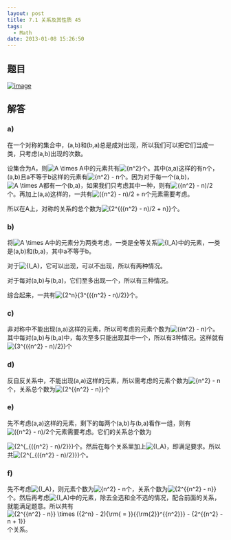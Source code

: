 ```yaml
---
layout: post
title: 7.1 关系及其性质 45
tags:
  - Math
date: 2013-01-08 15:26:50
---
```



## 题目

[![image](http://freewind.me/wp-content/uploads/2013/01/image_thumb153.png "image")](http://freewind.me/wp-content/uploads/2013/01/image151.png)

## 解答

### a) 

在一个对称的集合中，(a,b)和(b,a)总是成对出现，所以我们可以把它们当成一类，只考虑(a,b)出现的次数。

设集合为A，则![A \times A](http://chart.apis.google.com/chart?cht=tx&amp;chs=1x0&amp;chf=bg,s,FFFFFF00&amp;chco=000000&amp;chl=A%20%5Ctimes%20A)中的元素共有![{n^2}](http://chart.apis.google.com/chart?cht=tx&amp;chs=1x0&amp;chf=bg,s,FFFFFF00&amp;chco=000000&amp;chl=%7Bn%5E2%7D)个。其中(a,a)这样的有n个，(a,b)且a不等于b这样的元素有![{n^2} - n](http://chart.apis.google.com/chart?cht=tx&amp;chs=1x0&amp;chf=bg,s,FFFFFF00&amp;chco=000000&amp;chl=%7Bn%5E2%7D%20-%20n)个。因为对于每一个(a,b)，![A \times A](http://chart.apis.google.com/chart?cht=tx&amp;chs=1x0&amp;chf=bg,s,FFFFFF00&amp;chco=000000&amp;chl=A%20%5Ctimes%20A)都有一个(b,a)，如果我们只考虑其中一种，则有![({n^2} - n)/2](http://chart.apis.google.com/chart?cht=tx&amp;chs=1x0&amp;chf=bg,s,FFFFFF00&amp;chco=000000&amp;chl=%28%7Bn%5E2%7D%20-%20n%29%2F2)个。再加上(a,a)这样的，一共有![({n^2} - n)/2 + n](http://chart.apis.google.com/chart?cht=tx&amp;chs=1x0&amp;chf=bg,s,FFFFFF00&amp;chco=000000&amp;chl=%28%7Bn%5E2%7D%20-%20n%29%2F2%20%2B%20n)个元素需要考虑。

所以在A上，对称的关系的总个数为![{2^{({n^2} - n)/2 + n}}](http://chart.apis.google.com/chart?cht=tx&amp;chs=1x0&amp;chf=bg,s,FFFFFF00&amp;chco=000000&amp;chl=%7B2%5E%7B%28%7Bn%5E2%7D%20-%20n%29%2F2%20%2B%20n%7D%7D)个。

### b) 

将![A \times A](http://chart.apis.google.com/chart?cht=tx&amp;chs=1x0&amp;chf=bg,s,FFFFFF00&amp;chco=000000&amp;chl=A%20%5Ctimes%20A)中的元素分为两类考虑，一类是全等关系![{I_A}](http://chart.apis.google.com/chart?cht=tx&amp;chs=1x0&amp;chf=bg,s,FFFFFF00&amp;chco=000000&amp;chl=%7BI_A%7D)中的元素，一类是(a,b)和(b,a)，其中a不等于b。

对于![{I_A}](http://chart.apis.google.com/chart?cht=tx&amp;chs=1x0&amp;chf=bg,s,FFFFFF00&amp;chco=000000&amp;chl=%7BI_A%7D)，它可以出现，可以不出现，所以有两种情况。

对于每对(a,b)与(b,a)，它们至多出现一个，所以有三种情况。

综合起来，一共有![{2^n}{3^{({n^2} - n)/2}}](http://chart.apis.google.com/chart?cht=tx&amp;chs=1x0&amp;chf=bg,s,FFFFFF00&amp;chco=000000&amp;chl=%7B2%5En%7D%7B3%5E%7B%28%7Bn%5E2%7D%20-%20n%29%2F2%7D%7D)个。

### c) 

非对称中不能出现(a,a)这样的元素，所以可考虑的元素个数为![({n^2} - n)](http://chart.apis.google.com/chart?cht=tx&amp;chs=1x0&amp;chf=bg,s,FFFFFF00&amp;chco=000000&amp;chl=%28%7Bn%5E2%7D%20-%20n%29)个。其中每对(a,b)与(b,a)中，每次至多只能出现其中一个，所以有3种情况。这样就有![{3^{({n^2} - n)/2}}](http://chart.apis.google.com/chart?cht=tx&amp;chs=1x0&amp;chf=bg,s,FFFFFF00&amp;chco=000000&amp;chl=%7B3%5E%7B%28%7Bn%5E2%7D%20-%20n%29%2F2%7D%7D)个

### d) 

反自反关系中，不能出现(a,a)这样的元素，所以需考虑的元素个数为![{n^2} - n](http://chart.apis.google.com/chart?cht=tx&amp;chs=1x0&amp;chf=bg,s,FFFFFF00&amp;chco=000000&amp;chl=%7Bn%5E2%7D%20-%20n)个，关系总个数为![{2^{{n^2} - n}}](http://chart.apis.google.com/chart?cht=tx&amp;chs=1x0&amp;chf=bg,s,FFFFFF00&amp;chco=000000&amp;chl=%7B2%5E%7B%7Bn%5E2%7D%20-%20n%7D%7D)个

### e) 

先不考虑(a,a)这样的元素，剩下的每两个(a,b)与(b,a)看作一组，则有![({n^2} - n)/2](http://chart.apis.google.com/chart?cht=tx&amp;chs=1x0&amp;chf=bg,s,FFFFFF00&amp;chco=000000&amp;chl=%28%7Bn%5E2%7D%20-%20n%29%2F2)个元素需要考虑。它们的关系总个数为

![{2^{_{({n^2} - n)/2}}}](http://chart.apis.google.com/chart?cht=tx&amp;chs=1x0&amp;chf=bg,s,FFFFFF00&amp;chco=000000&amp;chl=%7B2%5E%7B_%7B%28%7Bn%5E2%7D%20-%20n%29%2F2%7D%7D%7D)个。然后在每个关系里加上![{I_A}](http://chart.apis.google.com/chart?cht=tx&amp;chs=1x0&amp;chf=bg,s,FFFFFF00&amp;chco=000000&amp;chl=%7BI_A%7D)，即满足要求。所以共![{2^{_{({n^2} - n)/2}}}](http://chart.apis.google.com/chart?cht=tx&amp;chs=1x0&amp;chf=bg,s,FFFFFF00&amp;chco=000000&amp;chl=%7B2%5E%7B_%7B%28%7Bn%5E2%7D%20-%20n%29%2F2%7D%7D%7D)个。

### f) 

先不考虑![{I_A}](http://chart.apis.google.com/chart?cht=tx&amp;chs=1x0&amp;chf=bg,s,FFFFFF00&amp;chco=000000&amp;chl=%7BI_A%7D)，则元素个数为![{n^2} - n](http://chart.apis.google.com/chart?cht=tx&amp;chs=1x0&amp;chf=bg,s,FFFFFF00&amp;chco=000000&amp;chl=%7Bn%5E2%7D%20-%20n)个，关系个数为![{2^{{n^2} - n}}](http://chart.apis.google.com/chart?cht=tx&amp;chs=1x0&amp;chf=bg,s,FFFFFF00&amp;chco=000000&amp;chl=%7B2%5E%7B%7Bn%5E2%7D%20-%20n%7D%7D)个。然后再考虑![{I_A}](http://chart.apis.google.com/chart?cht=tx&amp;chs=1x0&amp;chf=bg,s,FFFFFF00&amp;chco=000000&amp;chl=%7BI_A%7D)中的元素，除去全选和全不选的情况，配合前面的关系，就能满足题意。所以共有![{2^{{n^2} - n}} \times ({2^n} - 2){\rm{ = }}{{\rm{2}}^{{n^2}}} - {2^{{n^2} - n + 1}}](http://chart.apis.google.com/chart?cht=tx&amp;chs=1x0&amp;chf=bg,s,FFFFFF00&amp;chco=000000&amp;chl=%7B2%5E%7B%7Bn%5E2%7D%20-%20n%7D%7D%20%5Ctimes%20%28%7B2%5En%7D%20-%202%29%7B%5Crm%7B%20%3D%20%7D%7D%7B%7B%5Crm%7B2%7D%7D%5E%7B%7Bn%5E2%7D%7D%7D%20-%20%7B2%5E%7B%7Bn%5E2%7D%20-%20n%20%2B%201%7D%7D)个关系。

